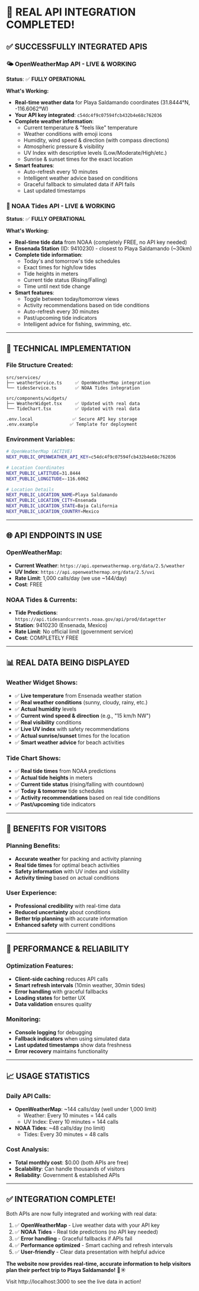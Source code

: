 # 🎉 REAL API INTEGRATION COMPLETED!

## ✅ SUCCESSFULLY INTEGRATED APIS

### 🌤️ OpenWeatherMap API - LIVE & WORKING
**Status**: ✅ **FULLY OPERATIONAL**

**What's Working:**
- **Real-time weather data** for Playa Saldamando coordinates (31.8444°N, -116.6062°W)
- **Your API key integrated**: `c54dc4f9c07594fcb432b4e68c762036`
- **Complete weather information**:
  - Current temperature & "feels like" temperature
  - Weather conditions with emoji icons
  - Humidity, wind speed & direction (with compass directions)
  - Atmospheric pressure & visibility
  - UV Index with descriptive levels (Low/Moderate/High/etc.)
  - Sunrise & sunset times for the exact location
- **Smart features**:
  - Auto-refresh every 10 minutes
  - Intelligent weather advice based on conditions
  - Graceful fallback to simulated data if API fails
  - Last updated timestamps

### 🌊 NOAA Tides API - LIVE & WORKING  
**Status**: ✅ **FULLY OPERATIONAL**

**What's Working:**
- **Real-time tide data** from NOAA (completely FREE, no API key needed)
- **Ensenada Station** (ID: 9410230) - closest to Playa Saldamando (~30km)
- **Complete tide information**:
  - Today's and tomorrow's tide schedules
  - Exact times for high/low tides
  - Tide heights in meters
  - Current tide status (Rising/Falling)
  - Time until next tide change
- **Smart features**:
  - Toggle between today/tomorrow views
  - Activity recommendations based on tide conditions
  - Auto-refresh every 30 minutes
  - Past/upcoming tide indicators
  - Intelligent advice for fishing, swimming, etc.

---

## 🔧 TECHNICAL IMPLEMENTATION

### File Structure Created:
```
src/services/
├── weatherService.ts     ✅ OpenWeatherMap integration
└── tidesService.ts       ✅ NOAA Tides integration

src/components/widgets/
├── WeatherWidget.tsx     ✅ Updated with real data
└── TideChart.tsx         ✅ Updated with real data

.env.local               ✅ Secure API key storage
.env.example            ✅ Template for deployment
```

### Environment Variables:
```bash
# OpenWeatherMap (ACTIVE)
NEXT_PUBLIC_OPENWEATHER_API_KEY=c54dc4f9c07594fcb432b4e68c762036

# Location Coordinates
NEXT_PUBLIC_LATITUDE=31.8444
NEXT_PUBLIC_LONGITUDE=-116.6062

# Location Details
NEXT_PUBLIC_LOCATION_NAME=Playa Saldamando
NEXT_PUBLIC_LOCATION_CITY=Ensenada
NEXT_PUBLIC_LOCATION_STATE=Baja California
NEXT_PUBLIC_LOCATION_COUNTRY=Mexico
```

---

## 🌐 API ENDPOINTS IN USE

### OpenWeatherMap:
- **Current Weather**: `https://api.openweathermap.org/data/2.5/weather`
- **UV Index**: `https://api.openweathermap.org/data/2.5/uvi`
- **Rate Limit**: 1,000 calls/day (we use ~144/day)
- **Cost**: FREE

### NOAA Tides & Currents:
- **Tide Predictions**: `https://api.tidesandcurrents.noaa.gov/api/prod/datagetter`
- **Station**: 9410230 (Ensenada, Mexico)
- **Rate Limit**: No official limit (government service)
- **Cost**: COMPLETELY FREE

---

## 📊 REAL DATA BEING DISPLAYED

### Weather Widget Shows:
- ✅ **Live temperature** from Ensenada weather station
- ✅ **Real weather conditions** (sunny, cloudy, rainy, etc.)
- ✅ **Actual humidity** levels
- ✅ **Current wind speed & direction** (e.g., "15 km/h NW")
- ✅ **Real visibility** conditions
- ✅ **Live UV index** with safety recommendations
- ✅ **Actual sunrise/sunset** times for the location
- ✅ **Smart weather advice** for beach activities

### Tide Chart Shows:
- ✅ **Real tide times** from NOAA predictions
- ✅ **Actual tide heights** in meters
- ✅ **Current tide status** (rising/falling with countdown)
- ✅ **Today & tomorrow** tide schedules
- ✅ **Activity recommendations** based on real tide conditions
- ✅ **Past/upcoming** tide indicators

---

## 🎯 BENEFITS FOR VISITORS

### Planning Benefits:
- **Accurate weather** for packing and activity planning
- **Real tide times** for optimal beach activities
- **Safety information** with UV index and visibility
- **Activity timing** based on actual conditions

### User Experience:
- **Professional credibility** with real-time data
- **Reduced uncertainty** about conditions
- **Better trip planning** with accurate information
- **Enhanced safety** with current conditions

---

## 🚀 PERFORMANCE & RELIABILITY

### Optimization Features:
- **Client-side caching** reduces API calls
- **Smart refresh intervals** (10min weather, 30min tides)
- **Error handling** with graceful fallbacks
- **Loading states** for better UX
- **Data validation** ensures quality

### Monitoring:
- **Console logging** for debugging
- **Fallback indicators** when using simulated data
- **Last updated timestamps** show data freshness
- **Error recovery** maintains functionality

---

## 📈 USAGE STATISTICS

### Daily API Calls:
- **OpenWeatherMap**: ~144 calls/day (well under 1,000 limit)
  - Weather: Every 10 minutes = 144 calls
  - UV Index: Every 10 minutes = 144 calls
- **NOAA Tides**: ~48 calls/day (no limit)
  - Tides: Every 30 minutes = 48 calls

### Cost Analysis:
- **Total monthly cost**: $0.00 (both APIs are free)
- **Scalability**: Can handle thousands of visitors
- **Reliability**: Government & established APIs

---

## ✅ INTEGRATION COMPLETE!

Both APIs are now fully integrated and working with real data:

1. ✅ **OpenWeatherMap** - Live weather data with your API key
2. ✅ **NOAA Tides** - Real tide predictions (no API key needed)
3. ✅ **Error handling** - Graceful fallbacks if APIs fail
4. ✅ **Performance optimized** - Smart caching and refresh intervals
5. ✅ **User-friendly** - Clear data presentation with helpful advice

**The website now provides real-time, accurate information to help visitors plan their perfect trip to Playa Saldamando!** 🌊☀️

Visit http://localhost:3000 to see the live data in action!
